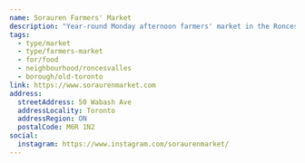 ```yaml
---
name: Sorauren Farmers' Market
description: "Year-round Monday afternoon farmers' market in the Roncesvalles area."
tags:
  - type/market
  - type/farmers-market
  - for/food
  - neighbourhood/roncesvalles
  - borough/old-toronto
link: https://www.soraurenmarket.com
address:
  streetAddress: 50 Wabash Ave
  addressLocality: Toronto
  addressRegion: ON
  postalCode: M6R 1N2
social:
  instagram: https://www.instagram.com/soraurenmarket/
---
```

